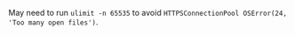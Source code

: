 May need to run `ulimit -n 65535` to avoid `HTTPSConnectionPool OSError(24, 'Too many open files')`.
